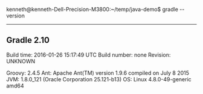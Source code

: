 kenneth@kenneth-Dell-Precision-M3800:~/temp/java-demo$ gradle --version

------------------------------------------------------------
Gradle 2.10
------------------------------------------------------------

Build time:   2016-01-26 15:17:49 UTC
Build number: none
Revision:     UNKNOWN

Groovy:       2.4.5
Ant:          Apache Ant(TM) version 1.9.6 compiled on July 8 2015
JVM:          1.8.0_121 (Oracle Corporation 25.121-b13)
OS:           Linux 4.8.0-49-generic amd64
